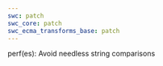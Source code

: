 ```yaml
---
swc: patch
swc_core: patch
swc_ecma_transforms_base: patch
---
```


perf(es): Avoid needless string comparisons
